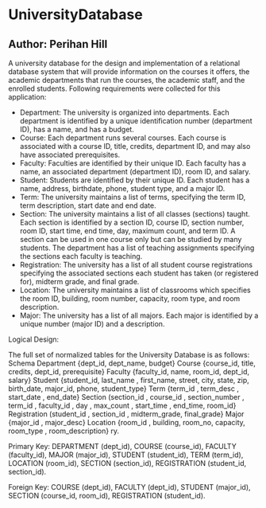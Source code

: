 # UniversityDatabase

## Author: Perihan Hill 

A university database for the design and implementation of a relational database system that will provide information on the courses it offers, the academic departments that run the courses, the academic staff, and the enrolled students. 
Following requirements were collected for this application: 
- Department: The university is organized into departments. Each department is identified by a unique identification number (department ID), has a name, and has a budget. 
- Course: Each department runs several courses. Each course is associated with a course ID, title, credits, department ID, and may also have associated prerequisites. 
- Faculty: Faculties are identified by their unique ID. Each faculty has a name, an associated department (department ID), room ID, and salary. 
- Student: Students are identified by their unique ID. Each student has a name, address, birthdate, phone, student type, and a major ID. 
- Term: The university maintains a list of terms, specifying the term ID, term description, start date and end date. 
- Section: The university maintains a list of all classes (sections) taught. Each section is identified by a section ID, course ID, section number, room ID, start time, end time, day, maximum count, and term ID. A section can be used in one course only but can be studied by many students. The department has a list of teaching assignments specifying the sections each faculty is teaching. 
- Registration: The university has a list of all student course registrations specifying the associated sections each student has taken (or registered for), midterm grade, and final grade. 
- Location: The university maintains a list of classrooms which specifies the room ID, building, room number, capacity, room type, and room description. 
- Major: The university has a list of all majors. Each major is identified by a unique number (major ID) and a description. 

Logical Design:

The full set of normalized tables for the University Database is as follows: 
Schema
Department {dept_id, dept_name, budget} 
Course {course_id, title, credits, dept_id, prerequisite} 
Faculty {faculty_id, name, room_id, dept_id, salary} 
Student {student_id, last_name , first_name, street, city, state, zip, birth_date, major_id, phone, student_type} 
Term {term_id , term_desc , start_date , end_date} 
Section (section_id , course_id , section_number , term_id , faculty_id , day , max_count , start_time , end_time, room_id} 
Registration (student_id , section_id , midterm_grade, final_grade} 
Major {major_id , major_desc} 
Location {room_id , building, room_no, capacity, room_type , room_description}
ry. 

Primary Key: DEPARTMENT (dept_id), COURSE (course_id), FACULTY (faculty_id), MAJOR (major_id), STUDENT (student_id), TERM (term_id), LOCATION (room_id), SECTION (section_id), REGISTRATION (student_id, section_id). 

Foreign Key:  COURSE (dept_id), FACULTY (dept_id), STUDENT (major_id), SECTION (course_id, room_id), REGISTRATION (student_id). 


